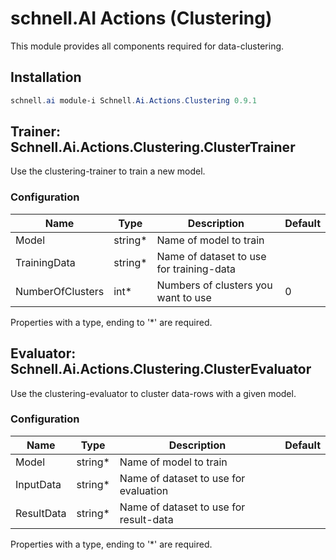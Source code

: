 # schnell.AI Actions (Clustering)

This module provides all components required for data-clustering.


## Installation
``` powershell
schnell.ai module-i Schnell.Ai.Actions.Clustering 0.9.1
```

## Trainer: Schnell.Ai.Actions.Clustering.ClusterTrainer

Use the clustering-trainer to train a new model.

### Configuration

| Name             | Type    | Description                              | Default |
|------------------|---------|------------------------------------------|---------|
| Model            | string* | Name of model to train                   |         |
| TrainingData     | string* | Name of dataset to use for training-data |         |
| NumberOfClusters | int*    | Numbers of clusters you want to use      | 0       |

Properties with a type, ending to '*' are required.


## Evaluator: Schnell.Ai.Actions.Clustering.ClusterEvaluator

Use the clustering-evaluator to cluster data-rows with a given model.

### Configuration

| Name       | Type   | Description                            | Default |
|------------|--------|----------------------------------------|---------|
| Model      | string* | Name of model to train                 |         |
| InputData  | string* | Name of dataset to use for evaluation  |         |
| ResultData | string* | Name of dataset to use for result-data |         |

Properties with a type, ending to '*' are required.